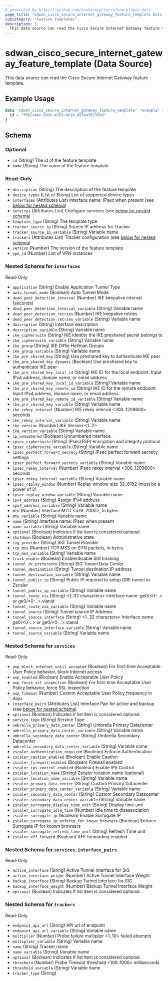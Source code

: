 ```yaml
---
# generated by https://github.com/hashicorp/terraform-plugin-docs
page_title: "sdwan_cisco_secure_internet_gateway_feature_template Data Source - terraform-provider-sdwan"
subcategory: "Feature Templates"
description: |-
  This data source can read the Cisco Secure Internet Gateway feature template.
---
```


# sdwan_cisco_secure_internet_gateway_feature_template (Data Source)

This data source can read the Cisco Secure Internet Gateway feature template.

## Example Usage

```terraform
data "sdwan_cisco_secure_internet_gateway_feature_template" "example" {
  id = "f6b2c44c-693c-4763-b010-895aa3d236bd"
}
```

<!-- schema generated by tfplugindocs -->
## Schema

### Optional

- `id` (String) The id of the feature template
- `name` (String) The name of the feature template

### Read-Only

- `description` (String) The description of the feature template
- `device_types` (List of String) List of supported device types
- `interfaces` (Attributes List) Interface name: IPsec when present (see [below for nested schema](#nestedatt--interfaces))
- `services` (Attributes List) Configure services (see [below for nested schema](#nestedatt--services))
- `template_type` (String) The template type
- `tracker_source_ip` (String) Source IP address for Tracker
- `tracker_source_ip_variable` (String) Variable name
- `trackers` (Attributes List) Tracker configuration (see [below for nested schema](#nestedatt--trackers))
- `version` (Number) The version of the feature template
- `vpn_id` (Number) List of VPN instances

<a id="nestedatt--interfaces"></a>
### Nested Schema for `interfaces`

Read-Only:

- `application` (String) Enable Application Tunnel Type
- `auto_tunnel_mode` (Boolean) Auto Tunnel Mode
- `dead_peer_detection_interval` (Number) IKE keepalive interval (seconds)
- `dead_peer_detection_interval_variable` (String) Variable name
- `dead_peer_detection_retries` (Number) IKE keepalive retries
- `dead_peer_detection_retries_variable` (String) Variable name
- `description` (String) Interface description
- `description_variable` (String) Variable name
- `ike_ciphersuite` (String) IKE identity the IKE preshared secret belongs to
- `ike_ciphersuite_variable` (String) Variable name
- `ike_group` (String) IKE Diffie Hellman Groups
- `ike_group_variable` (String) Variable name
- `ike_pre_shared_key` (String) Use preshared key to authenticate IKE peer
- `ike_pre_shared_key_dynamic` (Boolean) Use preshared key to authenticate IKE peer
- `ike_pre_shared_key_local_id` (String) IKE ID for the local endpoint. Input IPv4 address, domain name, or email address
- `ike_pre_shared_key_local_id_variable` (String) Variable name
- `ike_pre_shared_key_remote_id` (String) IKE ID for the remote endpoint. Input IPv4 address, domain name, or email address
- `ike_pre_shared_key_remote_id_variable` (String) Variable name
- `ike_pre_shared_key_variable` (String) Variable name
- `ike_rekey_interval` (Number) IKE rekey interval <300..1209600> seconds
- `ike_rekey_interval_variable` (String) Variable name
- `ike_version` (Number) IKE Version <1..2>
- `ike_version_variable` (String) Variable name
- `ip_unnumbered` (Boolean) Unnumbered interface
- `ipsec_ciphersuite` (String) IPsec(ESP) encryption and integrity protocol
- `ipsec_ciphersuite_variable` (String) Variable name
- `ipsec_perfect_forward_secrecy` (String) IPsec perfect forward secrecy settings
- `ipsec_perfect_forward_secrecy_variable` (String) Variable name
- `ipsec_rekey_interval` (Number) IPsec rekey interval <300..1209600> seconds
- `ipsec_rekey_interval_variable` (String) Variable name
- `ipsec_replay_window` (Number) Replay window size 32..8192 (must be a power of 2)
- `ipsec_replay_window_variable` (String) Variable name
- `ipv4_address` (String) Assign IPv4 address
- `ipv4_address_variable` (String) Variable name
- `mtu` (Number) Interface MTU <576..2000>, in bytes
- `mtu_variable` (String) Variable name
- `name` (String) Interface name: IPsec when present
- `name_variable` (String) Variable name
- `optional` (Boolean) Indicates if list item is considered optional.
- `shutdown` (Boolean) Administrative state
- `sig_provider` (String) SIG Tunnel Provider
- `tcp_mss` (Number) TCP MSS on SYN packets, in bytes
- `tcp_mss_variable` (String) Variable name
- `track_enable` (Boolean) Enable/disable SIG tracking
- `tunnel_dc_preference` (String) SIG Tunnel Data Center
- `tunnel_destination` (String) Tunnel destination IP address
- `tunnel_destination_variable` (String) Variable name
- `tunnel_public_ip` (String) Public IP required to setup GRE tunnel to Zscaler
- `tunnel_public_ip_variable` (String) Variable name
- `tunnel_route_via` (String) <1..32 characters> Interface name: ge0/<0-..> or ge0/<0-..>.vlanid
- `tunnel_route_via_variable` (String) Variable name
- `tunnel_source` (String) Tunnel source IP Address
- `tunnel_source_interface` (String) <1..32 characters> Interface name: ge0/<0-..> or ge0/<0-..>.vlanid
- `tunnel_source_interface_variable` (String) Variable name
- `tunnel_source_variable` (String) Variable name


<a id="nestedatt--services"></a>
### Nested Schema for `services`

Read-Only:

- `aup_block_internet_until_accepted` (Boolean) For first-time Acceptable User Policy behavior, block Internet access
- `aup_enabled` (Boolean) Enable Acceptable User Policy
- `aup_force_ssl_inspection` (Boolean) For first-time Acceptable User Policy behavior, force SSL inspection
- `aup_timeout` (Number) Custom Acceptable User Policy frequency in days
- `interface_pairs` (Attributes List) Interface Pair for active and backup (see [below for nested schema](#nestedatt--services--interface_pairs))
- `optional` (Boolean) Indicates if list item is considered optional.
- `service_type` (String) Service Type
- `umbrella_primary_data_center` (String) Umbrella Primary Datacenter
- `umbrella_primary_data_center_variable` (String) Variable name
- `umbrella_secondary_data_center` (String) Umbrella Secondary Datacenter
- `umbrella_secondary_data_center_variable` (String) Variable name
- `zscaler_authentication_required` (Boolean) Enforce Authentication
- `zscaler_caution_enabled` (Boolean) Enable Caution
- `zscaler_firewall_enabled` (Boolean) Firewall enabled
- `zscaler_ips_control_enabled` (Boolean) Enable IPS Control
- `zscaler_location_name` (String) Zscaler location name (optional)
- `zscaler_location_name_variable` (String) Variable name
- `zscaler_primary_data_center` (String) Custom Primary Datacenter
- `zscaler_primary_data_center_variable` (String) Variable name
- `zscaler_secondary_data_center` (String) Custom Secondary Datacenter
- `zscaler_secondary_data_center_variable` (String) Variable name
- `zscaler_surrogate_display_time_unit` (String) Display time unit
- `zscaler_surrogate_idle_time` (Number) Idle time to disassociation
- `zscaler_surrogate_ip` (Boolean) Enable Surrogate IP
- `zscaler_surrogate_ip_enforce_for_known_browsers` (Boolean) Enforce Surrogate IP for known browsers
- `zscaler_surrogate_refresh_time_unit` (String) Refresh Time unit
- `zscaler_xff_forward` (Boolean) XFF forwarding enabled

<a id="nestedatt--services--interface_pairs"></a>
### Nested Schema for `services.interface_pairs`

Read-Only:

- `active_interface` (String) Active Tunnel Interface for SIG
- `active_interface_weight` (Number) Active Tunnel Interface Weight
- `backup_interface` (String) Backup Tunnel Interface for SIG
- `backup_interface_weight` (Number) Backup Tunnel Interface Weight
- `optional` (Boolean) Indicates if list item is considered optional.



<a id="nestedatt--trackers"></a>
### Nested Schema for `trackers`

Read-Only:

- `endpoint_api_url` (String) API url of endpoint
- `endpoint_api_url_variable` (String) Variable name
- `multiplier` (Number) Probe failure multiplier <1..10> failed attempts
- `multiplier_variable` (String) Variable name
- `name` (String) Tracker name
- `name_variable` (String) Variable name
- `optional` (Boolean) Indicates if list item is considered optional.
- `threshold` (Number) Probe Timeout threshold <100..1000> milliseconds
- `threshold_variable` (String) Variable name
- `tracker_type` (String)
